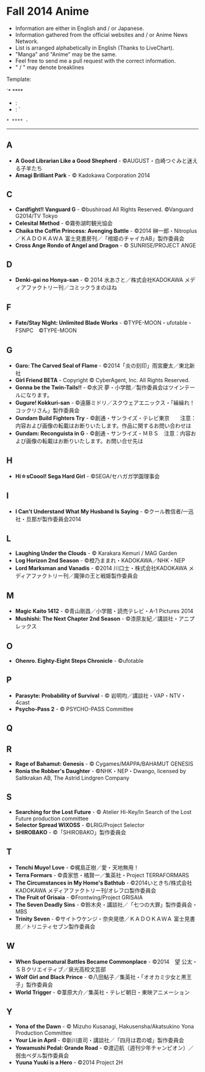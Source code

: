 # Fall 2014 Anime

* Information are either in English and / or Japanese.
* Information gathered from the official websites and / or Anime News Network.
* List is arranged alphabetically in English (Thanks to LiveChart).
* "Manga" and "Anime" may be the same.
* Feel free to send me a pull request with the correct information.
* " / " may denote breaklines

Template: 

`* ****
  * : 
  * : `

`* **** - `

---

## A

* **A Good Librarian Like a Good Shepherd** - ©AUGUST・白崎つぐみと迷える子羊たち
* **Amagi Brilliant Park** - © Kadokawa Corporation 2014

## C

* **Cardfight!! Vanguard G** - ©bushiroad All Rights Reserved. ©Vanguard G2014/TV Tokyo
* **Celesital Method** - ©霧弥湖町観光協会
* **Chaika the Coffin Princess: Avenging Battle** - ©2014 榊一郎・Nitroplus／ＫＡＤＯＫＡＷＡ 富士見書房刊／「棺姫のチャイカAB」製作委員会
* **Cross Ange Rondo of Angel and Dragon** - © SUNRISE/PROJECT ANGE

## D

* **Denki-gai no Honya-san** - © 2014 水あさと／株式会社KADOKAWA メディアファクトリー刊／コミックうまのほね

## F

* **Fate/Stay Night: Unlimited Blade Works** - ©TYPE-MOON・ufotable・FSNPC　©TYPE-MOON

## G

* **Garo: The Carved Seal of Flame** - ©2014「炎の刻印」雨宮慶太／東北新社
* **Girl Friend BETA** - Copyright © CyberAgent, Inc. All Rights Reserved.
* **Gonna be the Twin-Tails!!** - ©水沢 夢・小学館／製作委員会はツインテールになります。 
* **Gugure! Kokkuri-san** - ©遠藤ミドリ／スクウェアエニックス・「繰繰れ！コックリさん」製作委員会
* **Gundam Build Fighters Try** - ©創通・サンライズ・テレビ東京　　注意：内容および画像の転載はお断りいたします。作品に関するお問い合わせは
* **Gundam: Reconguista in G** - ©創通・サンライズ・ＭＢＳ　注意：内容および画像の転載はお断りいたします。お問い合せ先は

## H

* **Hi☆sCoool! Sega Hard Girl** - ©SEGA/セハガガ学園理事会

## I

* **I Can't Understand What My Husband Is Saying** - ©クール教信者/一迅社・旦那が製作委員会2014

## L

* **Laughing Under the Clouds** - © Karakara Kemuri / MAG Garden
* **Log Horizon 2nd Season** - ©橙乃ままれ・KADOKAWA／NHK・NEP
* **Lord Marksman and Vanadis** - ©2014 川口士・株式会社KADOKAWA メディアファクトリー刊／魔弾の王と戦姫製作委員会

## M

* **Magic Kaito 1412** - ©青山剛昌／小学館・読売テレビ・A-1 Pictures 2014 
* **Mushishi: The Next Chapter 2nd Season** - ©漆原友紀／講談社・アニプレックス

## O

* **Ohenro. Eighty-Eight Steps Chronicle** - ©ufotable

## P

* **Parasyte: Probability of Survival** - © 岩明均／講談社・VAP・NTV・4cast
* **Psycho-Pass 2** - © PSYCHO-PASS Committee

## Q

## R

* **Rage of Bahamut: Genesis** - © Cygames/MAPPA/BAHAMUT GENESIS
* **Ronia the Robber's Daughter** - ©NHK・NEP・Dwango, licensed by Saltkrakan AB, The Astrid Lindgren Company

## S

* **Searching for the Lost Future** - © Atelier Hi-Key/In Search of the Lost Future production committee
* **Selector Spread WIXOSS** -  ©LRIG/Project Selector
* **SHIROBAKO** - ©「SHIROBAKO」製作委員会

## T

* **Tenchi Muyo! Love** - ©梶島正樹／愛・天地無用！
* **Terra Formars** - ©貴家悠・橘賢一／集英社・Project TERRAFORMARS
* **The Circumstances in My Home's Bathtub** - ©2014いときち/株式会社KADOKAWA メディアファクトリー刊/オレフロ製作委員会
* **The Fruit of Grisaia** - ©Frontwing/Project GRISAIA
* **The Seven Deadly Sins** - ©鈴木央・講談社／「七つの大罪」製作委員会・MBS
* **Trinity Seven** - ©サイトウケンジ・奈央晃徳／ＫＡＤＯＫＡＷＡ 富士見書房／トリニティセブン製作委員会

## W

* **When Supernatural Battles Became Commonplace** - ©2014　望 公太・ＳＢクリエイティブ／泉光高校文芸部
* **Wolf Girl and Black Prince** - ©八田鮎子／集英社・「オオカミ少女と黒王子」製作委員会
* **World Trigger** - ©葦原大介／集英社・テレビ朝日・東映アニメーション

## Y

* **Yona of the Dawn** -  © Mizuho Kusanagi, Hakusensha/Akatsukino Yona Production Committee
* **Your Lie in April** - ©新川直司・講談社／「四月は君の嘘」製作委員会
* **Yowamushi Pedal: Grande Road** - ©渡辺航（週刊少年チャンピオン）／弱虫ペダル製作委員会
* **Yuuna Yuuki is a Hero** - ©2014 Project 2H


